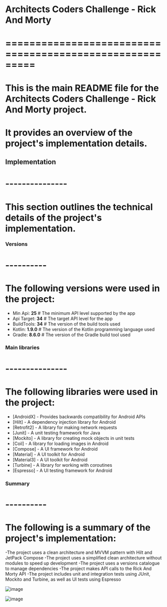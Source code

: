 # Architects Coders Challenge - Rick And Morty
# =========================================================
# This is the main README file for the Architects Coders Challenge - Rick And Morty project.
# It provides an overview of the project's implementation details.

## Implementation
# ---------------
# This section outlines the technical details of the project's implementation.


### Versions
# ----------
# The following versions were used in the project:

- Min Api: **25**  # The minimum API level supported by the app
- Api Target: **34**  # The target API level for the app
- BuildTools: **34**  # The version of the build tools used
- Kotlin: **1.9.0**  # The version of the Kotlin programming language used
- Gradle: **8.6.0**  # The version of the Gradle build tool used

### Main libraries
# ---------------
# The following libraries were used in the project:

- [AndroidX] - Provides backwards compatibility for Android APIs
- [Hilt] - A dependency injection library for Android
- [Retrofit2] - A library for making network requests
- [Junit] - A unit testing framework for Java
- [Mockito] - A library for creating mock objects in unit tests
- [Coil] - A library for loading images in Android
- [Compose] - A UI framework for Android
- [Material] - A UI toolkit for Android
- [Material3] - A UI toolkit for Android
- [Turbine] - A library for working with coroutines
- [Espresso] - A UI testing framework for Android


### Summary
# ----------
# The following is a summary of the project's implementation:

-The project uses a clean architecture and MVVM pattern with Hilt and JetPack Compose
-The project uses a simplified clean architecture without modules to speed up development
-The project uses a versions catalogue to manage dependencies
-The project makes API calls to the Rick And Morty API
-The project includes unit and integration tests using JUnit, Mockito and Turbine, as well as UI tests using Espresso

![image](https://drive.google.com/file/d/1obkersUNmhg3B3x9wSo9KtFlGmUKHaAF/view?usp=drivesdk)

![image](https://drive.google.com/file/d/1hMUqGfs_BbHcCXOUNBJ-V8Q3Q0ePkY8p/view?usp=drivesdk)
